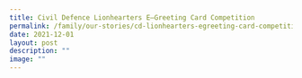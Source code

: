 ```yaml
---
title: Civil Defence Lionhearters E–Greeting Card Competition
permalink: /family/our-stories/cd-lionhearters-egreeting-card-competition/
date: 2021-12-01
layout: post
description: ""
image: ""
---
```

